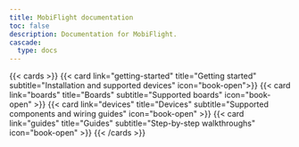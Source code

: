 ```yaml
---
title: MobiFlight documentation
toc: false
description: Documentation for MobiFlight.
cascade:
  type: docs
---
```


{{< cards >}}
{{< card link="getting-started" title="Getting started" subtitle="Installation and supported devices" icon="book-open">}}
{{< card link="boards" title="Boards" subtitle="Supported boards" icon="book-open" >}}
{{< card link="devices" title="Devices" subtitle="Supported components and wiring guides" icon="book-open" >}}
{{< card link="guides" title="Guides" subtitle="Step-by-step walkthroughs" icon="book-open" >}}
{{< /cards >}}
